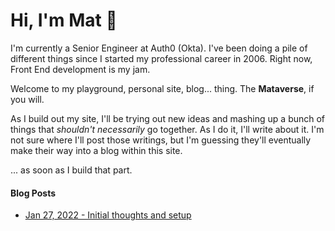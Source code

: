 # Hi, I'm Mat 👋

I'm currently a Senior Engineer at Auth0 (Okta). I've been doing a pile of different things since I started my professional career in 2006. Right now, Front End development is my jam.

Welcome to my playground, personal site, blog... thing. The **Mataverse**, if you will.

As I build out my site, I'll be trying out new ideas and mashing up a bunch of things that _shouldn't necessarily_ go together. As I do it, I'll write about it. I'm not sure where I'll post those writings, but I'm guessing they'll eventually make their way into a blog within this site.

... as soon as I build that part.


#### Blog Posts
- [Jan 27, 2022 - Initial thoughts and setup](https://github.com/matldupont/matdupont-dev/blob/main/01-setup.mdd) 
